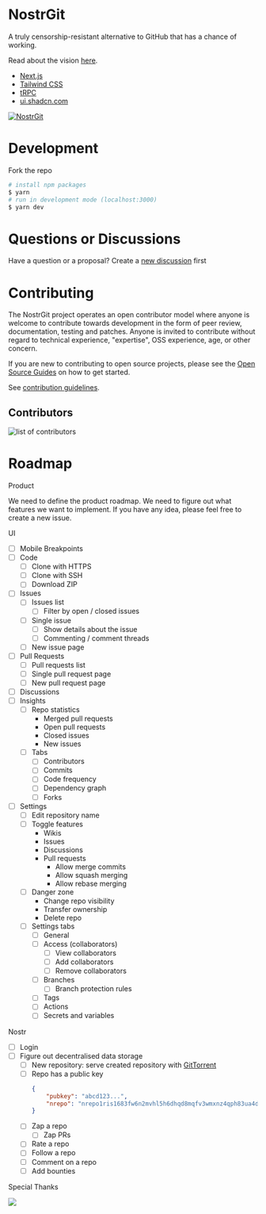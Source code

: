# NostrGit

A truly censorship-resistant alternative to GitHub that has a chance of working.

Read about the vision [here](https://github.com/NostrGit/NostrGit/tree/main/documentation/vision.md).

- [Next.js](https://nextjs.org)
- [Tailwind CSS](https://tailwindcss.com)
- [tRPC](https://trpc.io)
- [ui.shadcn.com](https://ui.shadcn.com)

<a href="https://nostrgit.com"><img src="https://user-images.githubusercontent.com/8019099/223422735-795b4341-5751-49ce-bffb-800ee81788d2.jpg" alt="NostrGit"></a>

# Development

Fork the repo

```bash
# install npm packages
$ yarn
# run in development mode (localhost:3000)
$ yarn dev
```

# Questions or Discussions

Have a question or a proposal? Create a [new discussion](https://github.com/NostrGit/NostrGit/discussions/new?category=general) first

# Contributing

The NostrGit project operates an open contributor model where anyone is welcome to contribute towards development in the form of peer review, documentation, testing and patches. Anyone is invited to contribute without regard to technical experience, "expertise", OSS experience, age, or other concern.

If you are new to contributing to open source projects, please see the [Open Source Guides](https://opensource.guide/how-to-contribute/) on how to get started.

See [contribution guidelines](https://github.com/NostrGit/NostrGit/blob/main/documentation/development/contributing.md).

## Contributors

<img src="https://contrib.rocks/image?repo=nostrgit/nostrgit" alt="list of contributors" />

# Roadmap

Product

We need to define the product roadmap. We need to figure out what features we want to implement. If you have any idea, please feel free to create a new issue.

UI

- [ ] Mobile Breakpoints
- [ ] Code
  - [ ] Clone with HTTPS
  - [ ] Clone with SSH
  - [ ] Download ZIP
- [ ] Issues
  - [ ] Issues list
    - [ ] Filter by open / closed issues
  - [ ] Single issue
    - [ ] Show details about the issue
    - [ ] Commenting / comment threads
  - [ ] New issue page
- [ ] Pull Requests
  - [ ] Pull requests list
  - [ ] Single pull request page
  - [ ] New pull request page
- [ ] Discussions
- [ ] Insights
  - [ ] Repo statistics
    - Merged pull requests
    - Open pull requests
    - Closed issues
    - New issues
  - [ ] Tabs
    - [ ] Contributors
    - [ ] Commits
    - [ ] Code frequency
    - [ ] Dependency graph
    - [ ] Forks
- [ ] Settings
  - [ ] Edit repository name
  - [ ] Toggle features
    - Wikis
    - Issues
    - Discussions
    - Pull requests
      - Allow merge commits
      - Allow squash merging
      - Allow rebase merging
  - [ ] Danger zone
    - Change repo visibility
    - Transfer ownership
    - Delete repo
  - [ ] Settings tabs
    - [ ] General
    - [ ] Access (collaborators)
      - [ ] View collaborators
      - [ ] Add collaborators
      - [ ] Remove collaborators
    - [ ] Branches
      - [ ] Branch protection rules
    - [ ] Tags
    - [ ] Actions
    - [ ] Secrets and variables

Nostr

- [ ] Login
- [ ] Figure out decentralised data storage
  - [ ] New repository: serve created repository with [GitTorrent](https://github.com/cjb/GitTorrent)
  - [ ] Repo has a public key
    ```JSON
    {
        "pubkey": "abcd123...",
        "nrepo": "nrepo1ris1683fw6n2mvhl5h6dhqd8mqfv3wmxnz4qph83ua4dk4006ezsrt5c24"
    }
    ```
  - [ ] Zap a repo
    - [ ] Zap PRs
  - [ ] Rate a repo
  - [ ] Follow a repo
  - [ ] Comment on a repo
  - [ ] Add bounties

Special Thanks

<a href="https://vercel.com?utm_source=nostrgit&utm_campaign=oss"><img src="https://images.ctfassets.net/e5382hct74si/78Olo8EZRdUlcDUFQvnzG7/fa4cdb6dc04c40fceac194134788a0e2/1618983297-powered-by-vercel.svg" />
